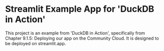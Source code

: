 # Streamlit Example App for 'DuckDB in Action'

This project is an example from 'DuckDB in Action', specifically from Chapter 9.1.5: Deploying our app on the Community Cloud. It is designed to be deployed on streamlit.app.